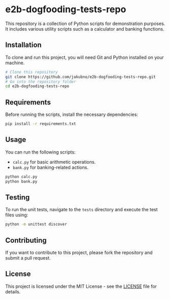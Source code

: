 # e2b-dogfooding-tests-repo

This repository is a collection of Python scripts for demonstration purposes. It includes various utility scripts such as a calculator and banking functions.

## Installation

To clone and run this project, you will need Git and Python installed on your machine.

```bash
# Clone this repository
git clone https://github.com/jakubno/e2b-dogfooding-tests-repo.git
# Go into the repository folder
cd e2b-dogfooding-tests-repo
```

## Requirements

Before running the scripts, install the necessary dependencies:

```bash
pip install -r requirements.txt
```

## Usage

You can run the following scripts:

- `calc.py` for basic arithmetic operations.
- `bank.py` for banking-related actions.

```bash
python calc.py
python bank.py
```

## Testing

To run the unit tests, navigate to the `tests` directory and execute the test files using:

```bash
python -m unittest discover
```

## Contributing

If you want to contribute to this project, please fork the repository and submit a pull request.

## License

This project is licensed under the MIT License - see the [LICENSE](LICENSE) file for details.